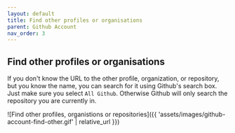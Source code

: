 ```yaml
---
layout: default
title: Find other profiles or organisations
parent: Github Account
nav_order: 3
---
```


## Find other profiles or organisations

If you don't know the URL to the other profile, organization, or repository, but you know the name, you can search for it using Github's search box. Just make sure you select `All Github`. Otherwise Github will only search the repository you are currently in.

![Find other profiles, organistions or repositories]({{ 'assets/images/github-account-find-other.gif' | relative_url }})